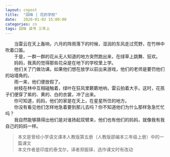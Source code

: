 ```yaml
---
layout: cnpost
title:  "回味 | 花的学校"
date:   2020-01-02 15:00:00
categories: cn
tags: 回味 读书 三年上
---
```


&emsp;&emsp;当雷云在天上轰响，六月的阵雨落下的时候，湿润的东风走过荒野，在竹林中吹着口笛。<br>
&emsp;&emsp;于是，一群一群的花从无人知道的地方突然跑出来，在绿草上跳舞、狂欢。<br>
&emsp;&emsp;妈妈，我真的觉得那些花朵是在地下的学校里上学。<br>
&emsp;&emsp;他们关了门做功课。如果他们想在放学以前出来游戏，他们的老师是要罚他们的站墙角的。<br>
&emsp;&emsp;雨一来，他们便放假了。<br>
&emsp;&emsp;树枝在林中互相碰触着，绿叶在狂风里簌簌地响，雷云拍着大手。这时，花孩子们便穿了紫的、黄的、白的衣裳，冲了出来。<br>
&emsp;&emsp;你可知道，妈妈，他们的家是在天上，在星星所住的地方。<br>
&emsp;&emsp;你没有看见他们怎样地急着要到那儿去吗？你不知道他们为什么那样急急忙忙吗？<br>
&emsp;&emsp;我自然能够猜得出他们是对谁扬起双臂来，他们也有他们的妈妈，就像我有我自己的妈妈一样。


>本文是曾经小学语文课本人教版第五册（人教版部编本三年级上册）中的一篇课文<br>
>本文作者是印度的泰戈尔，译者郑振铎，选作课文时有改动